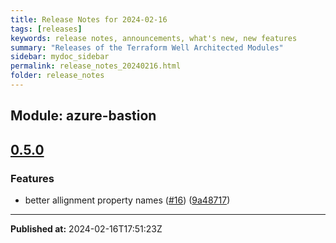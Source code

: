 ```yaml
---
title: Release Notes for 2024-02-16
tags: [releases]
keywords: release notes, announcements, what's new, new features
summary: "Releases of the Terraform Well Architected Modules"
sidebar: mydoc_sidebar
permalink: release_notes_20240216.html
folder: release_notes
---
```


## Module: azure-bastion
## [0.5.0](https://github.com/CloudNationHQ/terraform-azure-bastion/releases/tag/v0.5.0)


### Features

* better allignment property names ([#16](https://github.com/CloudNationHQ/terraform-azure-bastion/issues/16)) ([9a48717](https://github.com/CloudNationHQ/terraform-azure-bastion/commit/9a487174a71da7314cbe76c2daa658f270f68bb5))

---

**Published at:** 2024-02-16T17:51:23Z

